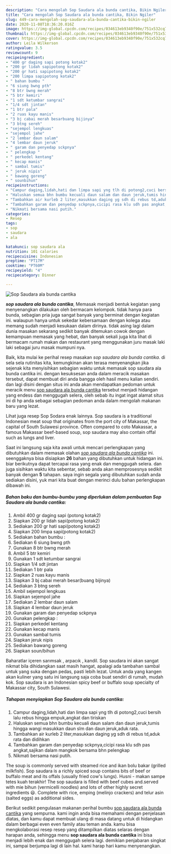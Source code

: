 ```yaml
---
description: "Cara mengolah Sop Saudara ala bunda cantika, Bikin Ngiler"
title: "Cara mengolah Sop Saudara ala bunda cantika, Bikin Ngiler"
slug: 449-cara-mengolah-sop-saudara-ala-bunda-cantika-bikin-ngiler
date: 2020-11-08T18:36:20.016Z
image: https://img-global.cpcdn.com/recipes/034613eb9340f90e/751x532cq70/sop-saudara-ala-bunda-cantika-foto-resep-utama.jpg
thumbnail: https://img-global.cpcdn.com/recipes/034613eb9340f90e/751x532cq70/sop-saudara-ala-bunda-cantika-foto-resep-utama.jpg
cover: https://img-global.cpcdn.com/recipes/034613eb9340f90e/751x532cq70/sop-saudara-ala-bunda-cantika-foto-resep-utama.jpg
author: Leila Wilkerson
ratingvalue: 3.5
reviewcount: 9
recipeingredient:
- "400 gr daging sapi potong kotak2"
- "200 gr lidah sapipotong kotak2"
- "200 gr hati sapipotong kotak2"
- "200 limpa sapipotong kotak2"
- " bahan bumbu "
- "6 siung bwng pth"
- "8 btr bwng merah"
- "5 btr kemiri"
- "1 sdt ketumbar sangrai"
- "1/4 sdt jintan"
- "1 btr pala"
- "2 ruas kayu manis"
- "3 bj cabai merah besarbuang bijinya"
- "3 btng sereh"
- "sejempol lengkuas"
- "sejempol jahe"
- "2 lembar daun salam"
- "4 lembar daun jeruk"
- " garam dan penyedap sckpnya"
- " pelengkap "
- " perkedel kentang"
- " kecap manis"
- " sambal tumis"
- " jeruk nipis"
- " bawang goreng"
- " sounbihun"
recipeinstructions:
- "Campur daging,lidah,hati dan limpa sapi yng tlh di potong2,cuci bersih lalu rebus hingga empuk,angkat dan tiriskan"
- "Haluskan semua bhn bumbu kecuali daun salam dan daun jeruk,tumis hingga wangi masukkan daun slm dan daun jeruk,aduk rata."
- "Tambahkan air kurleb 2 liter,masukkan daging yg sdh di rebus td,aduk rata dan didihkan"
- "Tambahkan garam dan penyedap sckpnya,cicipi rasa klu sdh pas angkat,sajikan dalam mangkok bersama bhn pelengkap"
- "Nikmati bersama nasi putih."
categories:
- Resep
tags:
- sop
- saudara
- ala

katakunci: sop saudara ala 
nutrition: 101 calories
recipecuisine: Indonesian
preptime: "PT17M"
cooktime: "PT60M"
recipeyield: "4"
recipecategory: Dinner

---
```



![Sop Saudara ala bunda cantika](https://img-global.cpcdn.com/recipes/034613eb9340f90e/751x532cq70/sop-saudara-ala-bunda-cantika-foto-resep-utama.jpg)

<b><i>sop saudara ala bunda cantika</i></b>, Memasak menjadi bentuk kegiatan yang menyenangkan dilakukan oleh bermacam kelompok. tidak hanya para bunda, sebagian pria juga sangat banyak yang berminat dengan kegiatan ini. walaupun hanya untuk sekedar kebersamaan dengan kolega atau memang sudah menjadi kesukaan dalam dirinya. tidak asing lagi dalam dunia masakan sekarang sedikit banyak ditemukan cowok dengan kemampuan memasak yang hebat, dan banyak sekali juga kita lihat di bermacam rumah makan dan restaurant yang menggunakan juru masak laki laki sebagai juru masak mumpuni nya.

Baik, kita mulai ke perihal resep masakan <i>sop saudara ala bunda cantika</i>. di sela sela rutinitas kita, kemungkinan akan terasa menyenangkan jika sejenak kita menyisihkan sebagian waktu untuk memasak sop saudara ala bunda cantika ini. dengan kesuksesan anda dalam meracik masakan tersebut, dapat membuat diri anda bangga oleh hasil menu kalian sendiri. dan lagi disini dengan situs ini anda akan mendapatkan pedoman untuk meracik menu <u>sop saudara ala bunda cantika</u> tersebut menjadi hidangan yang endess dan menggugah selera, oleh sebab itu ingat ingat alamat situs ini di hp anda sebagai sebagian pedoman anda dalam mengolah makanan baru yang lezat.

Lihat juga resep Sop Sodara enak lainnya. Sop saudara is a traditional Indonesian meat soup that originates from the port city of Makassar, the capital of South Sulawesi province. Often compared to coto Makassar, a famous Makassar beef-based soup, sop saudara may also contain offal such as lungs and liver.


Saat ini langsung saja kita awali untuk mencari perlengkapan yang dibutuhkan dalam memasak olahan <u><i>sop saudara ala bunda cantika</i></u> ini. seenggaknya bisa disiapkan <b>26</b> bahan yang dibutuhkan untuk hidangan ini. biar berikutnya dapat tercapai rasa yang enak dan menggugah selera. dan juga sisihkan waktu kita sebentar, sebab anda akan memprosesnya sedikit banyak dengan <b>5</b> tahapan. saya ingin segala yang dibutuhkan sudah anda sediakan disini, yuk mari kita buat dengan merinci dulu bahan perlengkapan dibawah ini.

<!--inarticleads1-->

##### Bahan baku dan bumbu-bumbu yang diperlukan dalam pembuatan Sop Saudara ala bunda cantika:

1. Ambil 400 gr daging sapi (potong kotak2)
1. Siapkan 200 gr lidah sapi(potong kotak2)
1. Sediakan 200 gr hati sapi(potong kotak2)
1. Siapkan 200 limpa sapi(potong kotak2)
1. Sediakan  bahan bumbu :
1. Sediakan 6 siung bwng pth
1. Gunakan 8 btr bwng merah
1. Ambil 5 btr kemiri
1. Gunakan 1 sdt ketumbar sangrai
1. Siapkan 1/4 sdt jintan
1. Sediakan 1 btr pala
1. Siapkan 2 ruas kayu manis
1. Siapkan 3 bj cabai merah besar(buang bijinya)
1. Sediakan 3 btng sereh
1. Ambil sejempol lengkuas
1. Siapkan sejempol jahe
1. Sediakan 2 lembar daun salam
1. Siapkan 4 lembar daun jeruk
1. Gunakan  garam dan penyedap sckpnya
1. Gunakan  pelengkap :
1. Siapkan  perkedel kentang
1. Gunakan  kecap manis
1. Gunakan  sambal tumis
1. Siapkan  jeruk nipis
1. Sediakan  bawang goreng
1. Siapkan  soun/bihun


Baharatlar içeren sarımsak , arpacık , kandil. Sop saudara ini akan sangat nikmat bila dihidangkan saat masih hangat, apalagi ada tambahan sambal untuk yang suka dengan pedas, pasti lebih lezat. Untuk anda yang kangen akan kuliner yang satu ini langsung saja coba buat sendiri di rumah, mudah kok. Sop saudara is an Indonesian spicy beef or buffalo soup specialty of Makassar city, South Sulawesi. 

<!--inarticleads2-->

##### Tahapan menyiapkan Sop Saudara ala bunda cantika:

1. Campur daging,lidah,hati dan limpa sapi yng tlh di potong2,cuci bersih lalu rebus hingga empuk,angkat dan tiriskan
1. Haluskan semua bhn bumbu kecuali daun salam dan daun jeruk,tumis hingga wangi masukkan daun slm dan daun jeruk,aduk rata.
1. Tambahkan air kurleb 2 liter,masukkan daging yg sdh di rebus td,aduk rata dan didihkan
1. Tambahkan garam dan penyedap sckpnya,cicipi rasa klu sdh pas angkat,sajikan dalam mangkok bersama bhn pelengkap
1. Nikmati bersama nasi putih.


The soup is commonly served with steamed rice and ikan bolu bakar (grilled milkfish). Sop saudara is a richly spiced soup contains bits of beef or buffalo meat and its offals (usually fried cow&#39;s lungs). Husni - makan sampe tetes kuah terakhir! The sop saudara is filled with beef cubes and.served with mie bihun (vermicelli noodles) and lots of other highly secret ingredients 😃. Complete with rice, emping (melinjo crackers) and telur asin (salted eggs) as additional sides. 

Berikut sedikit pengulasan makanan perihal bumbu <u>sop saudara ala bunda cantika</u> yang sempurna. kami ingin anda bisa memahami dengan penjelasan diatas, dan kamu dapat membuat ulang di masa datang untuk di hidangkan dalam berbagai even even family atau teman anda. kamu bisa mengkolaborasi resep resep yang ditampilkan diatas selaras dengan harapan anda, sehingga menu <b>sop saudara ala bunda cantika</b> ini bisa menjadi lebih enak dan menggugah selera lagi. demikian penjabaran singkat ini, sampai berjumpa lagi di lain hal. kami harap hari kamu menyenangkan.
